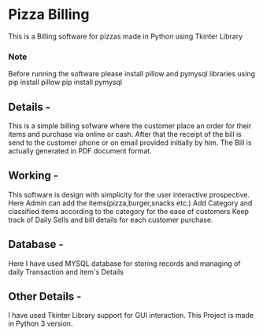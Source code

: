 # Pizza Billing
This is a Billing software for pizzas made in Python using Tkinter Library
### Note
Before running the software please install pillow and pymysql libraries
using
pip install pillow
pip install pymysql

## Details - 
This is a simple billing sofware where the customer place an order for their items and purchase via online or cash. After that the receipt of the bill is send to the customer phone or on email provided initially by him.
The Bill is actually generated in PDF document format.

## Working - 
This software is design with simplicity for the user interactive prospective.
Here Admin can add the items(pizza,burger,snacks etc.)
Add Category and classified items according to the category for the ease of customers
Keep track of Daily Sells and bill details for each customer purchase.

## Database -
Here I have used MYSQL database for storing records and managing of daily Transaction and item's Details

## Other Details -
I have used Tkinter Library support for GUI interaction.
This Project is made in Python 3 version.
